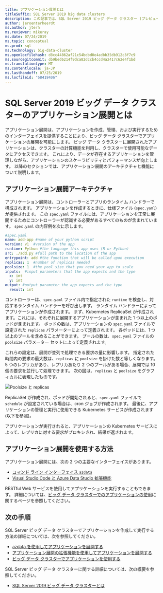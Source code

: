 ```yaml
---
title: アプリケーション展開とは
titleSuffix: SQL Server 2019 big data clusters
description: この記事では、SQL Server 2019 ビッグ データ クラスター (プレビュー) のアプリケーション展開について説明します。
author: jeroenterheerdt
ms.author: jterh
ms.reviewer: mikeray
ms.date: 07/24/2019
ms.topic: conceptual
ms.prod: sql
ms.technology: big-data-cluster
ms.openlocfilehash: d8cc44862af21c54bdbd0e4adbb35db912c3f7c9
ms.sourcegitcommit: db9bed6214f9dca82dccb4ccd4a2417c62e4f1bd
ms.translationtype: MT
ms.contentlocale: ja-JP
ms.lasthandoff: 07/25/2019
ms.locfileid: "68419406"
---
```

# <a name="what-is-application-deployment-on-a-sql-server-2019-big-data-cluster"></a>SQL Server 2019 ビッグ データ クラスターのアプリケーション展開とは

アプリケーション展開は、アプリケーションを作成、管理、および実行するためのインターフェイスを提供することにより、ビッグ データ クラスターでアプリケーションの展開を可能にします。 ビッグ データ クラスターに展開されたアプリケーションは、クラスターの計算機能を利用し、クラスターで使用可能なデータにアクセスできます。 これにより、データが存在するアプリケーションを管理しながら、アプリケーションのスケーラビリティとパフォーマンスが向上します。
以降のセクションでは、アプリケーション展開のアーキテクチャと機能について説明します。

## <a name="application-deployment-architecture"></a>アプリケーション展開アーキテクチャ

アプリケーション展開は、コントローラーとアプリのランタイム ハンドラーで構成されます。 アプリケーションを作成するときに、仕様ファイル (`spec.yaml`) が提供されます。 この `spec.yaml` ファイルには、アプリケーションを正常に展開するためにコントローラーが認識する必要があるすべてのものが含まれています。 `spec.yaml` の内容例を次に示します。

```yaml
#spec.yaml
name: add-app #name of your python script
version: v1  #version of the app
runtime: Python #the language this app uses (R or Python)
src: ./add.py #full path to the location of the app
entrypoint: add #the function that will be called upon execution
replicas: 1  #number of replicas needed
poolsize: 1  #the pool size that you need your app to scale
inputs:  #input parameters that the app expects and the type
  x: int
  y: int
output: #output parameter the app expects and the type
  result: int
```

コントローラーは、`spec.yaml` ファイル内で指定された `runtime` を検査し、対応するランタイム ハンドラーを呼び出します。 ランタイム ハンドラーによってアプリケーションが作成されます。 まず、Kubernetes ReplicaSet が作成されます。これには、それぞれに展開するアプリケーションが含まれた 1 つ以上のポッドが含まれます。 ポッドの数は、アプリケーションの `spec.yaml` ファイルで設定された `replicas` パラメーターによって定義されます。 各ポッドには、1 つ以上のプールを含めることができます。 プールの数は、`spec.yaml` ファイルの `poolsize` パラメーター セットによって定義されます。

これらの設定は、展開が並列で処理できる要求の量に影響します。 指定された時間内の要求の最大数は、`replicas` に `poolsize` を掛けた数と等しくなります。 5 つのレプリカがあり、レプリカあたり 2 つのプールがある場合、展開では 10 個の要求を並行して処理できます。 次の図は、`replicas` と `poolsize` をグラフィカルに表現したものです。

![Poolsize と replicas](media/big-data-cluster-create-apps/poolsize-vs-replicas.png)

ReplicaSet が作成され、ポッドが開始されると、`spec.yaml` ファイルで `schedule` が設定されている場合は、cron ジョブが作成されます。 最後に、アプリケーションの管理と実行に使用できる Kubernetes サービスが作成されます (以下を参照)。

アプリケーションが実行されると、アプリケーションの Kubernetes サービスによって、レプリカに対する要求がプロキシされ、結果が返されます。

## <a name="how-to-work-with-application-deployment"></a>アプリケーション展開を使用する方法

アプリケーション展開には、次の 2 つの主要なインターフェイスがあります。 
- [コマンド ライン インターフェイス `azdata`](big-data-cluster-create-apps.md)
- [Visual Studio Code と Azure Data Studio 拡張機能](app-deployment-extension.md)

RESTful Web サービスを使用してアプリケーションを実行することもできます。 詳細については、[ビッグ データ クラスターでのアプリケーションの使用](big-data-cluster-consume-apps.md)に関するページを参照してください。

## <a name="next-steps"></a>次の手順

SQL Server ビッグ データ クラスターでアプリケーションを作成して実行する方法の詳細については、次を参照してください。

- [azdata を使用してアプリケーションを展開する](big-data-cluster-create-apps.md)
- [アプリケーション展開の拡張機能を使用してアプリケーションを展開する](app-deployment-extension.md)
- [ビッグ データ クラスターでアプリケーションを使用する](big-data-cluster-consume-apps.md)

SQL Server ビッグ データ クラスターに関する詳細については、次の概要を参照してください。

- [SQL Server 2019 ビッグ データ クラスターとは](big-data-cluster-overview.md)
